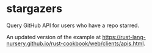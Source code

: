 # stargazers

Query GitHub API for users who have a repo starred.

An updated version of the example at
<https://rust-lang-nursery.github.io/rust-cookbook/web/clients/apis.html>.
